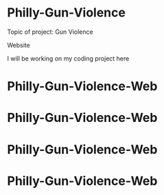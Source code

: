 # Philly-Gun-Violence

Topic of project: 
Gun Violence 

Website



I will be working on my coding project here
# Philly-Gun-Violence-Web
# Philly-Gun-Violence-Web
# Philly-Gun-Violence-Web
# Philly-Gun-Violence-Web

